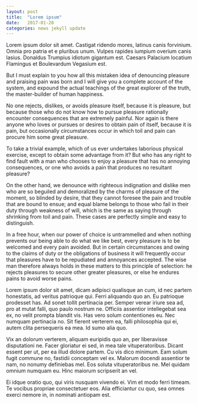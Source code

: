 ```yaml
---
layout: post
title:  "Lorem ipsum"
date:   2017-01-28
categories: news jekyll update
---
```

Lorem ipsum dolor sit amet. Castigat ridendo mores, latinus canis forvinium. Omnia pro patria et e pluribus unum. Vulpes rapides iumpium overium canis lasius. Donaldus Trumpius idiotum gigantum est. Caesars Palacium locatium Flamingus et Boulevardum Vegasium est.

But I must explain to you how all this mistaken idea of denouncing pleasure and praising pain was born and I will give you a complete account of the system, and expound the actual teachings of the great explorer of the truth, the master-builder of human happiness.
<!-- more -->

No one rejects, dislikes, or avoids pleasure itself, because it is pleasure, but because those who do not know how to pursue pleasure rationally encounter consequences that are extremely painful. Nor again is there anyone who loves or pursues or desires to obtain pain of itself, because it is pain, but occasionally circumstances occur in which toil and pain can procure him some great pleasure.

To take a trivial example, which of us ever undertakes laborious physical exercise, except to obtain some advantage from it? But who has any right to find fault with a man who chooses to enjoy a pleasure that has no annoying consequences, or one who avoids a pain that produces no resultant pleasure?

On the other hand, we denounce with righteous indignation and dislike men who are so beguiled and demoralized by the charms of pleasure of the moment, so blinded by desire, that they cannot foresee the pain and trouble that are bound to ensue; and equal blame belongs to those who fail in their duty through weakness of will, which is the same as saying through shrinking from toil and pain. These cases are perfectly simple and easy to distinguish.

In a free hour, when our power of choice is untrammelled and when nothing prevents our being able to do what we like best, every pleasure is to be welcomed and every pain avoided. But in certain circumstances and owing to the claims of duty or the obligations of business it will frequently occur that pleasures have to be repudiated and annoyances accepted. The wise man therefore always holds in these matters to this principle of selection: he rejects pleasures to secure other greater pleasures, or else he endures pains to avoid worse pains.

Lorem ipsum dolor sit amet, dicam adipisci qualisque an cum, id nec partem honestatis, ad veritus patrioque qui. Ferri aliquando quo an. Eu patrioque prodesset has. Ad sonet tollit pertinacia per. Semper verear iriure sea ad, pro at mutat falli, quo paulo nostrum ne. Officiis assentior intellegebat sea ex, no velit prompta blandit vis. Has vero solum contentiones eu. Nec numquam pertinacia no. Sit fierent verterem ea, falli philosophia qui ei, autem clita persequeris ea mea. Id sumo alia quo.

Vix an dolorum verterem, aliquam euripidis quo an, per liberavisse disputationi ne. Facer gloriatur ei sed, in mea tale vituperatoribus. Dicant essent per ut, per ea illud dolore partem. Cu vis dico minimum. Eam solum fugit commune no, fastidii conceptam vel ex. Malorum docendi assentior te nam, no nonumy definiebas mel. Eos soluta vituperatoribus ne. Mel quidam omnium numquam eu. Hinc maiorum scripserit an vel.

Ei idque oratio quo, qui viris nusquam vivendo ei. Vim et modo ferri timeam. Te vocibus propriae consectetuer eos. Alia efficiantur cu quo, sea omnes exerci nemore in, in nominati antiopam est.
